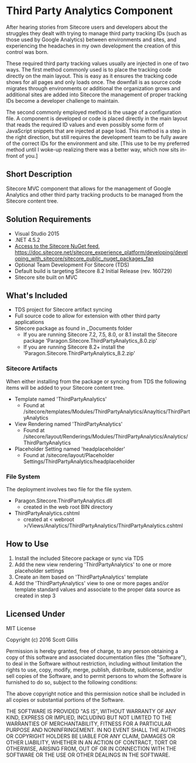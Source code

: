 # Third Party Analytics Component

After hearing stories from Sitecore users and developers about the struggles they dealt with trying to manage third party tracking IDs (such as those used by Google Analytics) between environments and sites, and experiencing the headaches in my own development the creation of this control was born.

These required third party tracking values usually are injected in one of two ways. The first method commonly used is to place the tracking code directly on the main layout. This is easy as it ensures the tracking code shows for all pages and only loads once. The downfall is as source code migrates through environments or additional the organization grows and additional sites are added into Sitecore the management of proper tracking IDs become a developer challenge to maintain.

The second commonly employed method is the usage of a configuration file. A component is developed or code is placed directly in the main layout that reads the required ID values and even possibly some form of JavaScript snippets that are injected at page load. This method is a step in the right direction, but still requires the development team to be fully aware of the correct IDs for the environment and site. [This use to be my preferred method until I woke-up realizing there was a better way, which now sits in-front of you.]

## Short Description
Sitecore MVC component that allows for the management of Google Analytics and other third party tracking products to be managed from the Sitecore content tree.

## Solution Requirements
* Visual Studio 2015
* .NET 4.5.2
* [Access to the Sitecore NuGet feed](https://doc.sitecore.net/sitecore_experience_platform/developing/developing_with_sitecore/sitecore_public_nuget_packages_faq), https://doc.sitecore.net/sitecore_experience_platform/developing/developing_with_sitecore/sitecore_public_nuget_packages_faq
* Optional Team Development For Sitecore (TDS)
* Default build is targeting Sitecore 8.2 Initial Release (rev. 160729)
* Sitecore site built on MVC

## What's Included
* TDS project for Sitecore artifact syncing
* Full source code to allow for extension with other third party applications
* Sitecore package as found in _Documents folder
    * If you are running Sitecore 7.2, 7.5, 8.0, or 8.1 install the Sitecore package 'Paragon.Sitecore.ThirdPartyAnalytics_8.0.zip'
    * If you are running Sitecore 8.2+ install the 'Paragon.Sitecore.ThirdPartyAnalytics_8.2.zip'

### Sitecore Artifacts
When either installing from the package or syncing from TDS the following items will be added to your Sitecore content tree.
* Template named 'ThirdPartyAnalytics'
    * Found at /sitecore/templates/Modules/ThirdPartyAnalytics/Anayltics/ThirdPartyAnalytics
* View Rendering named 'ThirdPartyAnalytics'
    * Found at /sitecore/layout/Renderings/Modules/ThirdPartyAnalytics/Analytics/ThirdPartyAnalytics
* Placeholder Setting named 'headplaceholder'
    * Found at /sitecore/layout/Placeholder Settings/ThirdPartyAnalytics/headplaceholder

### File System
The deployment involves two file for the file system.
* Paragon.Sitecore.ThirdPartyAnalytics.dll
    * created in the web root BIN directory
* ThirdPartyAnalytics.cshtml
    * created at < webroot >/Views/Analytics/ThirdPartyAnalytics/ThirdPartyAnalytics.cshtml

## How to Use
1. Install the included Sitecore package or sync via TDS
2. Add the new view rendering 'ThirdPartyAnalytics' to one or more placeholder settings
3. Create an item based on 'ThirdPartyAnalytics' template
4. Add the 'ThirdPartyAnalytics' view to one or more pages and/or template standard values and associate to the proper data source as created in step 3


## Licensed Under
MIT License

Copyright (c) 2016 Scott Gillis

Permission is hereby granted, free of charge, to any person obtaining a copy
of this software and associated documentation files (the "Software"), to deal
in the Software without restriction, including without limitation the rights
to use, copy, modify, merge, publish, distribute, sublicense, and/or sell
copies of the Software, and to permit persons to whom the Software is
furnished to do so, subject to the following conditions:

The above copyright notice and this permission notice shall be included in all
copies or substantial portions of the Software.

THE SOFTWARE IS PROVIDED "AS IS", WITHOUT WARRANTY OF ANY KIND, EXPRESS OR
IMPLIED, INCLUDING BUT NOT LIMITED TO THE WARRANTIES OF MERCHANTABILITY,
FITNESS FOR A PARTICULAR PURPOSE AND NONINFRINGEMENT. IN NO EVENT SHALL THE
AUTHORS OR COPYRIGHT HOLDERS BE LIABLE FOR ANY CLAIM, DAMAGES OR OTHER
LIABILITY, WHETHER IN AN ACTION OF CONTRACT, TORT OR OTHERWISE, ARISING FROM,
OUT OF OR IN CONNECTION WITH THE SOFTWARE OR THE USE OR OTHER DEALINGS IN THE
SOFTWARE.